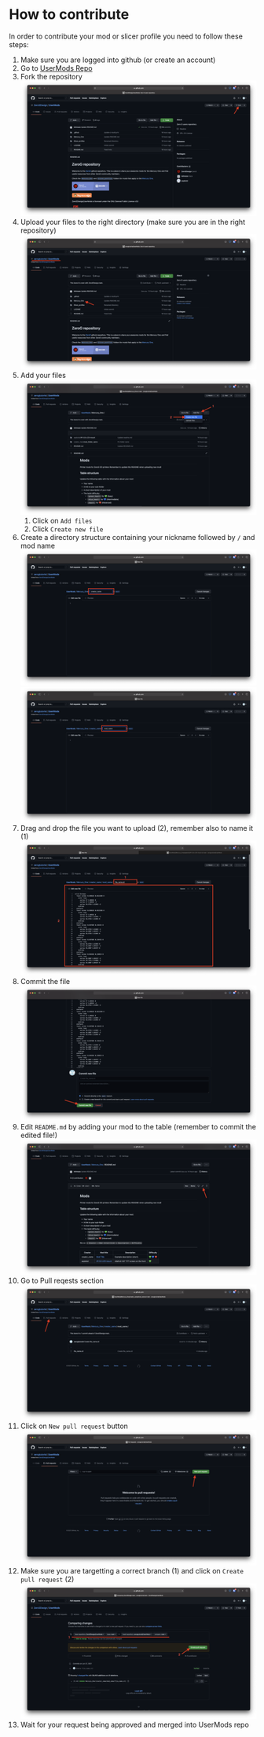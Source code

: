 # How to contribute

In order to contribute your mod or slicer profile you need to follow these steps:

1. Make sure you are logged into github (or create an account)
2. Go to [UserMods Repo](https://github.com/ZeroGDesign/UserMods)
3. Fork the repository
![image](./assets/fork.png)
4. Upload your files to the right directory (make sure you are in the right repository)
![image](./assets/directory_select_1.png)
5. Add your files
![image](./assets/add_file.png)
	1. Click on `Add files`
	2. Click `Create new file`
6. Create a directory structure containing your nickname followed by `/` and mod name
![image](./assets/folder_name.png)
![image](./assets/folder_name_2.png)
7. Drag and drop the file you want to upload (2), remember also to name it (1)
![image](./assets/file_name_and_contents.png)
8. Commit the file
![image](./assets/commit_file.png)
9. Edit `README.md` by adding your mod to the table (remember to commit the edited file!)
![image](./assets/edit_README.png)
10. Go to Pull reqests section
![image](./assets/pull_request_1.png)
11. Click on `New pull request` button
![image](./assets/pull_request_2.png)
12. Make sure you are targetting a correct branch (1) and click on `Create pull request` (2)
![image](./assets/create_pull_request.png)
13. Wait for your request being approved and merged into UserMods repo